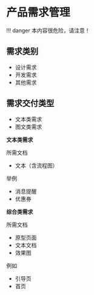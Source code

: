 # 产品需求管理

!!! danger
    本内容很危险，请注意！

## 需求类别

- 设计需求
- 开发需求
- 其他需求

## 需求交付类型

- 文本类需求
- 图文类需求

__文本类需求__

所需文档

-  文本（含流程图）

举例

- 消息提醒
- 优惠券

__综合类需求__

所需文档

- 原型页面
- 文本文档
- 效果图

例如

- 引导页
- 首页

